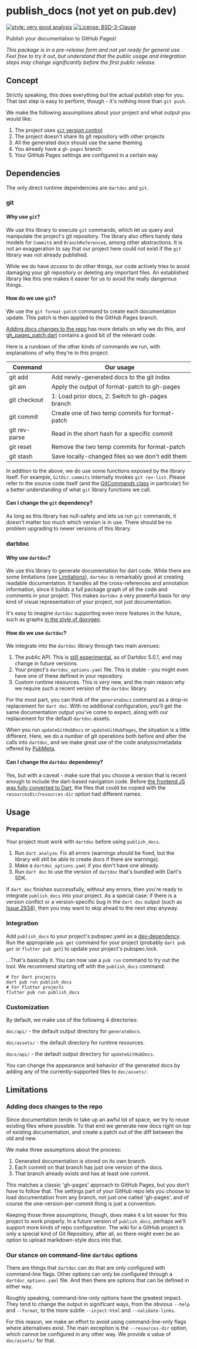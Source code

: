 # publish_docs (not yet on pub.dev)

[![style: very good analysis][very_good_analysis_badge]][very_good_analysis_link]
[![License: BSD-3-Clause][license_badge]][license_link]

Publish your documentation to GitHub Pages!

_This package is in a pre-release form and not yet ready for general
use. Feel free to try it out, but understand that the public usage and
integration steps may change significantly before the first public
release._

## Concept

Strictly speaking, this does everything _but_ the actual publish step
for you. That last step is easy to perform, though - it's nothing more
than `git push`.

We make the following assumptions about your project and what output
you would like:

1. The project uses [`git` version control](https://git-scm.com/)
2. The project doesn't share its git repository with other projects
3. All the generated docs should use the same theming
4. You already have a `gh-pages` branch
5. Your GitHub Pages settings are configured in a certain way

## Dependencies

The only direct runtime dependencies are `dartdoc` and `git`.

### git

#### Why use `git`?

We use this library to execute `git` commands, which let us query and
manipulate the project's git repository. The library also offers handy
data models for `Commit`s and `BranchReference`s, among other
abstractions. It is not an exaggeration to say that our project here
could not exist if the `git` library was not already published.

While we do have _access_ to do other things, our code actively tries
to avoid damaging your git repository or deleting any important files.
An established library like this one makes it easier for us to avoid
the really dangerous things.

#### How do we use `git`?

We use the `git format-patch` command to create each documentation
update. This patch is then applied to the GitHub Pages branch.

[Adding docs changes to the repo](#adding-docs-changes-to-the-repo)
has more details on why we do this, and
[gh_pages_patch.dart][pages_patch_file] contains a good bit of the
relevant code.

Here is a rundown of the other kinds of commands we run, with
explanations of why they're in this project:

| Command       | Our usage                                        |
|---------------|--------------------------------------------------|
| git add       | Add newly-generated docs to the git index        |
| git am        | Apply the output of format-patch to gh-pages     |
| git checkout  | 1: Load prior docs, 2: Switch to gh-pages branch |
| git commit    | Create one of two temp commits for format-patch  |
| git rev-parse | Read in the short hash for a specific commit     |
| git reset     | Remove the two temp commits for format-patch     |
| git stash     | Save locally-changed files so we don't edit them |

In addition to the above, we do use some functions exposed by the
library itself. For example, `GitDir.commits` internally invokes
`git rev-list`. Please refer to the source code itself (and the
[GitCommands class][git_commands_class] in particular) for a better
understanding of what `git` library functions we call.

#### Can I change the `git` dependency?

As long as this library has null-safety and lets us run `git` commands,
it doesn't matter too much which version is in use. There should be no
problem upgrading to newer versions of this library.

### dartdoc

#### Why use `dartdoc`?

We use this library to generate documentation for dart code. While
there are some limitations (see [Limitations](#limitations)),
`dartdoc` is remarkably good at creating readable documentation. It
handles all the cross-references and annotation information, since it
builds a full package graph of all the code and comments in your
project. This makes `dartdoc` a very powerful basis for _any_ kind of
visual representation of your project, not just documentation.

It's easy to imagine `dartdoc` supporting even more features in the
future, such as graphs [in the style of doxygen][doxygen_diagrams].

#### How do we use `dartdoc`?

We integrate into the `dartdoc` library through two main avenues:

1. The public API. This is [still experimental][dartdoc_library], as
of Dartdoc 5.0.1, and may change in future versions.
2. Your project's `dartdoc_options.yaml` file. This is stable - you
might even have one of these defined in your repository.
3. Custom runtime resources. This is _very_ new, and the main reason
why we require such a recent version of the `dartdoc` library.

For the most part, you can think of the `generateDocs` command as a
drop-in replacement for `dart doc`. With no additional configuration,
you'll get the same documentation output you've come to expect, along
with our replacement for the default `dartdoc` assets.

When you run `updateGitHubDocs` or `updateGitHubPages`, the situation
is a little different. Here, we do a number of git operations both
before and after the calls into `dartdoc`, and we make great use of
the code analysis/metadata offered by [PubMeta][dartdoc_pub_meta].

#### Can I change the `dartdoc` dependency?

Yes, but with a caveat - make sure that you choose a version that is
recent enough to include the dart-based navigation code. Before
[the frontend JS was fully converted to Dart][dartdoc_js_commit], the
files that could be copied with the `resourcesDir`/`resources-dir`
option had different names.

## Usage

### Preparation

Your project must work with `dartdoc` before using `publish_docs`.

1. Run `dart analyze`. Fix all errors (warnings _should_ be fixed, but
the library will still be able to create docs if there are warnings).
2. Make a `dartdoc_options.yaml` if you don't have one already.
3. Run `dart doc` to use the version of `dartdoc` that's bundled with
Dart's SDK.

If `dart doc` finishes successfully, without any errors, then you're
ready to integrate `publish_docs` into your project. As a special
case: if there is a version conflict or a version-specific bug in the
`dart doc` output (such as [Issue 2934][dartdoc_2934]), then you may
want to skip ahead to the next step anyway.

### Integration

Add `publish_docs` to your project's pubspec.yaml as a
[dev-dependency][dart_dev_dependency]. Run the appropriate `pub get`
command for your project (probably `dart pub get` or
`flutter pub get`) to update your project's pubspec.lock.

...That's basically it. You can now use a `pub run` command to try out
the tool. We recommend starting off with the `publish_docs` command:

```shell
# For Dart projects
dart pub run publish_docs
# For Flutter projects
flutter pub run publish_docs
```

### Customization

By default, we make use of the following 4 directories:

`doc/api/` - the default output directory for `generateDocs`.

`doc/assets/` - the default directory for runtime resources.

`docs/api/` - the default output directory for `updateGitHubDocs`.

You can change the appearance and behavior of the generated docs by
adding any of the currently-supported files to `doc/assets/`.

## Limitations

### Adding docs changes to the repo

Since documentation tends to take up an awful lot of space, we try to
reuse existing files where possible. To that end we generate new docs
right on top of existing documentation, and create a patch out of the
diff between the old and new.

We make three assumptions about the process:

1. Generated documentation is stored on its own branch.
2. Each commit on that branch has just one version of the docs.
3. That branch already exists and has at least one commit.

This matches a classic 'gh-pages' approach to GitHub Pages, but you
don't _have_ to follow that. The settings part of your GitHub repo
lets you choose to load documentation from any branch, not just one
called 'gh-pages', and of course the one-version-per-commit thing is
just a convention.

Keeping those three assumptions, though, does make it a lot easier for
this project to work properly. In a future version of `publish_docs`,
perhaps we'll support more kinds of repo configuration. The wiki for a
GitHub project is only a special kind of Git Repository, after all, so
there might even be an option to upload markdown-style docs into that.

### Our stance on command-line `dartdoc` options

There are things that `dartdoc` can do that are only configured with
command-line flags. Other options can only be configured through a
`dartdoc_options.yaml` file. And then there are options that can be
defined in either way.

Roughly speaking, command-line-only options have the greatest impact.
They tend to change the output in significant ways, from the obvious
`--help` and `--format`, to the more subtle `--inject-html` and
`--validate-links`.

For this reason, we make an effort to avoid using command-line-only
flags where alternatives exist. The main exception is the
`--resources-dir` option, which cannot be configured in any other way.
We provide a value of `doc/assets/` for that.


[license_badge]: https://img.shields.io/badge/license-BSD_3_Clause-blue.svg
[license_link]: https://opensource.org/licenses/BSD-3-Clause
[very_good_analysis_badge]: https://img.shields.io/badge/style-very_good_analysis-B22C89.svg
[very_good_analysis_link]: https://pub.dev/packages/very_good_analysis
[dart_dev_dependency]: https://dart.dev/tools/pub/dependencies#dev-dependencies
[dartdoc_js_commit]: https://github.com/dart-lang/dartdoc/commit/a33ec963eb5b9aa91
[dartdoc_library]: https://pub.dev/documentation/dartdoc/5.0.1/dartdoc/dartdoc-library.html
[dartdoc_pub_meta]: https://pub.dev/documentation/dartdoc/5.0.1/dartdoc/PackageMeta-class.html
[dartdoc_2934]: https://github.com/dart-lang/dartdoc/issues/2934
[doxygen_diagrams]: https://www.doxygen.nl/manual/diagrams.html
[git_commands_class]: lib/src/git/commands.dart
[pages_patch_file]: lib/src/operation/gh_pages_patch.dart
